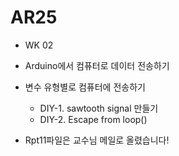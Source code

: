 # AR25
* WK 02
* Arduino에서 컴퓨터로 데이터 전송하기
* 변수 유형별로 컴퓨터에 전송하기
  * DIY-1. sawtooth signal 만들기
   * DIY-2. Escape from loop()

* Rpt11파일은 교수님 메일로 올렸습니다!
